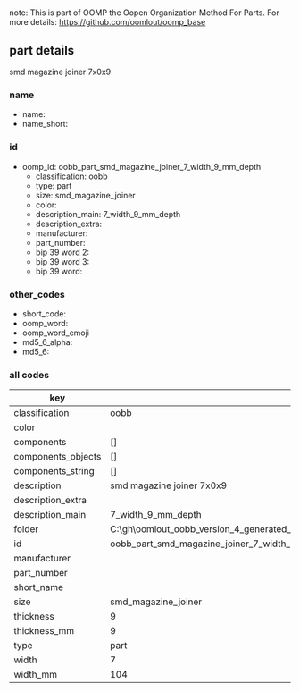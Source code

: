 #   

note: This is part of OOMP the Oopen Organization Method For Parts. For more details: https://github.com/oomlout/oomp_base

##  part details



smd magazine joiner 7x0x9

### name
* name: 
* name_short: 
### id
* oomp_id: oobb_part_smd_magazine_joiner_7_width_9_mm_depth
  * classification: oobb
  * type: part
  * size: smd_magazine_joiner
  * color: 
  * description_main: 7_width_9_mm_depth
  * description_extra: 
  * manufacturer: 
  * part_number: 
  * bip 39 word 2: 
  * bip 39 word 3: 
  * bip 39 word: 

### other_codes
* short_code: 
* oomp_word: 
* oomp_word_emoji 
* md5_6_alpha: 
* md5_6: 









### all codes 
| key | value |  
| --- | --- |  
| classification | oobb |  
| color |  |  
| components | [] |  
| components_objects | [] |  
| components_string | [] |  
| description | smd magazine joiner 7x0x9 |  
| description_extra |  |  
| description_main | 7_width_9_mm_depth |  
| folder | C:\gh\oomlout_oobb_version_4_generated_parts\things\oobb_part_smd_magazine_joiner_7_width_9_mm_depth |  
| id | oobb_part_smd_magazine_joiner_7_width_9_mm_depth |  
| manufacturer |  |  
| part_number |  |  
| short_name |  |  
| size | smd_magazine_joiner |  
| thickness | 9 |  
| thickness_mm | 9 |  
| type | part |  
| width | 7 |  
| width_mm | 104 |  
